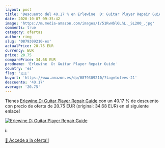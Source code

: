 ```yaml
---
layout: post
title: 'Descuento del 40.17 % en Erlewine  D: Guitar Player Repair Guide'
date: 2020-10-07 09:35:42
image: 'https://m.media-amazon.com/images/I/51RwHblGLhL._SL200_.jpg'
comments: true
category: ofertas
author: ring
slug: '0879309210-es'
actualPrice: 20.75 EUR
currency: EUR
price: 20.75
comparePrice: 34.68 EUR
prodname: 'Erlewine  D: Guitar Player Repair Guide'
country: 'es'
flag: '🇪🇸'
buyurl: 'https://www.amazon.es/dp/0879309210/?tag=tolees-21'
descuento: '40.17'
average: '20.75'
---
```


Tienes [Erlewine  D: Guitar Player Repair Guide](https://www.amazon.es/dp/0879309210/?tag=tolees-21) con un 40.17 % de descuento con precio de oferta de 20.75 EUR (original: 34.68 EUR) en el siguiente enlace!

[![Erlewine  D: Guitar Player Repair Guide](https://m.media-amazon.com/images/I/51RwHblGLhL._SL200_.jpg)](https://www.amazon.es/dp/0879309210/?tag=tolees-21)

ℹ️:


[🛒 Accede a la oferta!!](https://www.amazon.es/dp/0879309210/?tag=tolees-21)
